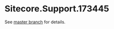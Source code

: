 # Sitecore.Support.173445

See [master branch](https://github.com/sitecoresupport/Sitecore.Support.173445) for details.